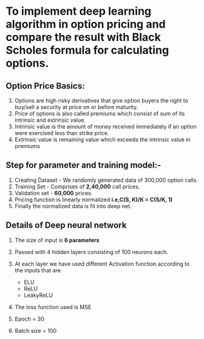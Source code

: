 # To implement deep learning algorithm in option pricing and compare the result with Black Scholes formula for calculating options.

## Option Price Basics:

1. Options are high risky derivatives that give option buyers the right to buy/sell a
   security at price on or before maturity.
2. Price of options is also called premiums which consist of sum of its intrinsic and
   extrinsic value.
3. Intrinsic value is the amount of money received immediately if an option were
   exercised less than strike price.
4. Extrinsic value is remaining value which exceeds the intrinsic value in premiums

## Step for parameter and training model:-

1. Creating Dataset - We randomly generated data of 300,000 option calls.
2. Training Set - Comprises of **2,40,000** call prices.
3. Validation set - **60,000** prices.
4. Pricing function is linearly normalized **i.e,C(S, K)/K = C(S/K, 1)**
5. Finally the normalized data is fit into deep net. 

## Details of Deep neural network

1. The size of input is **6 parameters**
2. Passed with 4 hidden layers consisting of 100 neurons each.
3. At each layer we have used different Activation function according to the inputs that are
    - ELU
    - ReLU
    - LeakyReLU

4. The loss function used is MSE
5. Epoch = 30
6. Batch size = 100
